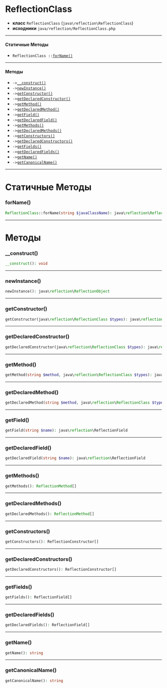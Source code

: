# ReflectionClass

- **класс** `ReflectionClass` (`java\reflection\ReflectionClass`)
- **исходники** `java/reflection/ReflectionClass.php`

---

#### Статичные Методы

- `ReflectionClass ::`[`forName()`](#method-forname)

---

#### Методы

- `->`[`__construct()`](#method-__construct)
- `->`[`newInstance()`](#method-newinstance)
- `->`[`getConstructor()`](#method-getconstructor)
- `->`[`getDeclaredConstructor()`](#method-getdeclaredconstructor)
- `->`[`getMethod()`](#method-getmethod)
- `->`[`getDeclaredMethod()`](#method-getdeclaredmethod)
- `->`[`getField()`](#method-getfield)
- `->`[`getDeclaredField()`](#method-getdeclaredfield)
- `->`[`getMethods()`](#method-getmethods)
- `->`[`getDeclaredMethods()`](#method-getdeclaredmethods)
- `->`[`getConstructors()`](#method-getconstructors)
- `->`[`getDeclaredConstructors()`](#method-getdeclaredconstructors)
- `->`[`getFields()`](#method-getfields)
- `->`[`getDeclaredFields()`](#method-getdeclaredfields)
- `->`[`getName()`](#method-getname)
- `->`[`getCanonicalName()`](#method-getcanonicalname)

---
# Статичные Методы

<a name="method-forname"></a>

### forName()
```php
ReflectionClass::forName(string $javaClassName): java\reflection\ReflectionClass
```

---
# Методы

<a name="method-__construct"></a>

### __construct()
```php
__construct(): void
```

---

<a name="method-newinstance"></a>

### newInstance()
```php
newInstance(): java\reflection\ReflectionObject
```

---

<a name="method-getconstructor"></a>

### getConstructor()
```php
getConstructor(java\reflection\ReflectionClass $types): java\reflection\ReflectionConstructor
```

---

<a name="method-getdeclaredconstructor"></a>

### getDeclaredConstructor()
```php
getDeclaredConstructor(java\reflection\ReflectionClass $types): java\reflection\ReflectionConstructor
```

---

<a name="method-getmethod"></a>

### getMethod()
```php
getMethod(string $method, java\reflection\ReflectionClass $types): java\reflection\ReflectionMethod
```

---

<a name="method-getdeclaredmethod"></a>

### getDeclaredMethod()
```php
getDeclaredMethod(string $method, java\reflection\ReflectionClass $types): java\reflection\ReflectionMethod
```

---

<a name="method-getfield"></a>

### getField()
```php
getField(string $name): java\reflection\ReflectionField
```

---

<a name="method-getdeclaredfield"></a>

### getDeclaredField()
```php
getDeclaredField(string $name): java\reflection\ReflectionField
```

---

<a name="method-getmethods"></a>

### getMethods()
```php
getMethods(): ReflectionMethod[]
```

---

<a name="method-getdeclaredmethods"></a>

### getDeclaredMethods()
```php
getDeclaredMethods(): ReflectionMethod[]
```

---

<a name="method-getconstructors"></a>

### getConstructors()
```php
getConstructors(): ReflectionConstructor[]
```

---

<a name="method-getdeclaredconstructors"></a>

### getDeclaredConstructors()
```php
getDeclaredConstructors(): ReflectionConstructor[]
```

---

<a name="method-getfields"></a>

### getFields()
```php
getFields(): ReflectionField[]
```

---

<a name="method-getdeclaredfields"></a>

### getDeclaredFields()
```php
getDeclaredFields(): ReflectionField[]
```

---

<a name="method-getname"></a>

### getName()
```php
getName(): string
```

---

<a name="method-getcanonicalname"></a>

### getCanonicalName()
```php
getCanonicalName(): string
```